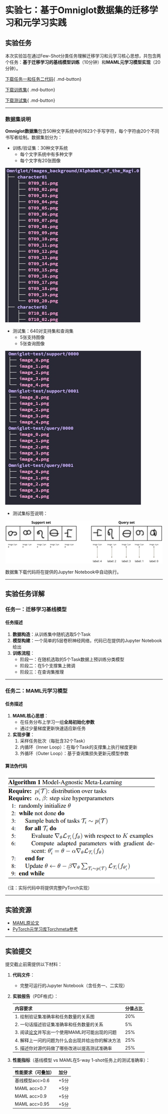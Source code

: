 
# 实验七：基于Omniglot数据集的迁移学习和元学习实践
## 实验任务
本次实验旨在通过Few-Shot分类任务理解迁移学习和元学习核心思想，共包含两个任务：**基于迁移学习的基线模型训练**（10分钟）和**MAML元学习模型实现**（20分钟）。

[下载任务一和任务二代码](https://github.com/umnooob/course-demo/blob/main/docs/lab7/DL2025_lab7_Meta_Learning.ipynb){ .md-button}

[下载训练集](https://box.nju.edu.cn/f/06579572abb542249517/?dl=1){ .md-button}

[下载测试集](https://box.nju.edu.cn/f/9508a9c341344d6e9164/?dl=1){ .md-button}

---

### 数据集说明
**Omniglot数据集**包含50种文字系统中的1623个手写字符，每个字符由20个不同书写者绘制。数据集划分为：
- 训练/验证集：30种文字系统
   - 每个文字系统中有多种文字
   - 每个文字有20张图像

![training_set](./pics/training_set.png)

- 测试集：640对支持集和查询集
   - 5张支持图像
   - 5张查询图像

![testing_set](./pics/testing_set.png)

- 测试集标签说明：

![data_example](./pics/support_query_set.png)

数据集下载代码将在提供的Jupyter Notebook中自动执行。

---

## 实验任务详解
### 任务一：迁移学习基线模型
#### 任务描述
1. **数据构造**：从训练集中随机选取5个Task
2. **模型构建**：一个简单的5层卷积神经网络，代码已在提供的Jupyter Notebook给出
3. **训练流程**：
   - 阶段一：在随机选取的5个Task数据上预训练分类模型
   - 阶段二：在5个支撑集上微调
   - 阶段三：在查询集推理

---

### 任务二：MAML元学习模型
#### 任务描述
1. **MAML核心思想**：
   - 在任务分布上学习一组**全局初始化参数**
   - 通过少量梯度更新快速适应新任务
2. **实现步骤**：
   1. 采样任务批次（每批含32个Task）
   2. 内循环（Inner Loop）：在每个Task的支撑集上执行梯度更新
   3. 外循环（Outer Loop）：基于查询集损失更新元模型参数
<!-- 3. **超参数建议**：
   - 超参数已在提供的Jupyter Notebook给出
   - 对 K-way N-shot中的K和N两个参数进行消融实验
      - 5-way 1-shot
      - 5-way 3-shot
      - 5-way 5-shot
      - 10-way 1-shot
      - 10-way 3-shot
      - 10-way 5-shot -->


#### 算法伪代码
![maml](./pics/maml.png)  
（注：实际代码中将提供完整PyTorch实现）

---

## 实验资源

- [MAML原论文](https://arxiv.org/pdf/1703.03400.pdf)
- [PyTorch元学习库Torchmeta参考](https://github.com/tristandeleu/pytorch-meta)

---

## 实验提交
提交截止前需提供以下材料：

1. **代码文件**：
   - 完整可运行的Jupyter Notebook（含任务一、二实现）


2. **实验报告**（PDF格式）：
   
   | 内容要求                | 分值占比 |
   |-------------------------|----------|
   | 1. 绘制验证集准确率和任务数量的关系图   | 20%      |
   | 2. 一句话描述验证集准确率和任务数量的关系  | 5%      |
   | 3. 阅读[论文](https://arxiv.org/abs/1810.09502)并写出一个使用MAML时可能出现的问题  | 25%      |
   | 4. 解释上一问的问题为什么会出现并给出你的解决方法      | 25%      |
   | 5. 描述你对源代码做了哪些改进以提高测试准确率    | 25%      |

3. **性能指标**（基线模型 vs MAML在5-way 1-shot任务上的测试准确率）：
   
   | 性能要求（可叠加）                | 加分 |
   |-------------------------|----------|
   |  基线模型acc>0.6  | +5分      |
   |  MAML acc>0.7  | +5分      |
   |  MAML acc>0.9 | +5分      |
   |  MAML acc>0.95      | +5分      |
